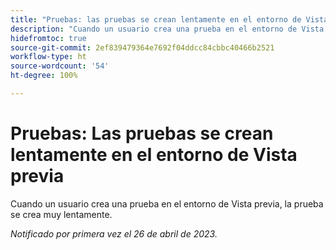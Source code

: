 ```yaml
---
title: "Pruebas: las pruebas se crean lentamente en el entorno de Vista previa"
description: "Cuando un usuario crea una prueba en el entorno de Vista previa, la prueba se crea muy lentamente."
hidefromtoc: true
source-git-commit: 2ef839479364e7692f04ddcc84cbbc40466b2521
workflow-type: ht
source-wordcount: '54'
ht-degree: 100%

---
```



# Pruebas: Las pruebas se crean lentamente en el entorno de Vista previa

<!--This article is by request. Article is on WF and WFP TOCs-->

Cuando un usuario crea una prueba en el entorno de Vista previa, la prueba se crea muy lentamente.

_Notificado por primera vez el 26 de abril de 2023._

